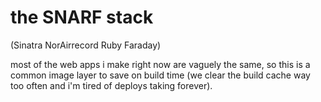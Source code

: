 # the SNARF stack
(Sinatra NorAirrecord Ruby Faraday)

most of the web apps i make right now are vaguely the same, so this is a common image layer to save on build time (we clear the build cache way too often and i'm tired of deploys taking forever).